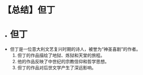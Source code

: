 # 【总结】但丁

-   # 但丁
-   但丁是一位意大利文艺复兴时期的诗人，被誉为“神圣喜剧”的作者。
    1.  但丁的作品描绘了地狱、炼狱和天堂的旅程。
    2.  他的作品反映了中世纪的宗教信仰和哲学思想。
    3.  但丁的作品对后世文学产生了深远影响。